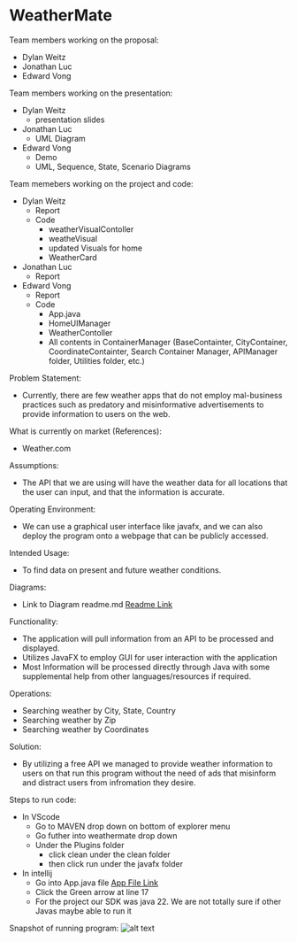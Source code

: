 # WeatherMate
Team members working on the proposal:
- Dylan Weitz
- Jonathan Luc
- Edward Vong

Team members working on the presentation:
- Dylan Weitz
    - presentation slides
- Jonathan Luc
    - UML Diagram
- Edward Vong
    - Demo
    - UML, Sequence, State, Scenario Diagrams

Team memebers working on the project and code: 
- Dylan Weitz
    - Report
    - Code
        - weatherVisualContoller
        - weatheVisual
        - updated Visuals for home
        - WeatherCard
- Jonathan Luc
    - Report
- Edward Vong
    - Report
    - Code
        - App.java
        - HomeUIManager
        - WeatherContoller
        - All contents in ContainerManager (BaseContainter, CityContainer, CoordinateContainter, Search Container Manager, APIManager folder, Utilities folder, etc.)

Problem Statement:
- Currently, there are few weather apps that do not employ mal-business practices such as predatory and misinformative advertisements to provide information to users on the web. 

What is currently on market (References):
- Weather.com

Assumptions:
- The API that we are using will have the weather data for all locations that the user can input, and that the information is accurate.

Operating Environment:
- We can use a graphical user interface like javafx, and we can also deploy the program onto a webpage that can be publicly accessed. 

Intended Usage:
- To find data on present and future weather conditions. 

Diagrams:
- Link to Diagram readme.md [Readme Link](./diagrams/README.md)

Functionality:
- The application will pull information from an API to be processed and displayed.
- Utilizes JavaFX to employ GUI for user interaction with the application
- Most Information will be processed directly through Java with some supplemental help from other languages/resources if required.

Operations: 
- Searching weather by City, State, Country
- Searching weather by Zip
- Searching weather by Coordinates

Solution:
- By utilizing a free API we managed to provide weather information to users on that run this program without the need of ads that misinform and distract users from infromation they desire.

Steps to run code:
- In VScode
    - Go to MAVEN drop down on bottom of explorer menu
    - Go futher into weathermate drop down
    - Under the Plugins folder
        - click clean under the clean folder
        - then click run under the javafx folder
- In intellij
    - Go into App.java file [App File Link](./weathermate/src/main/java/app/App.java)
    - Click the Green arrow at line 17
    - For the project our SDK was java 22. We are not totally sure if other Javas maybe able to run it

Snapshot of running program:
![alt text](https://github.com/Edward-Vong/CS151-WeatherMate/blob/main/runningProgram.png)

